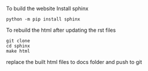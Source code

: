 To build the website
Install sphinx
```
python -m pip install sphinx
```
To rebuild the html after updating the rst files

```
git clone
cd sphinx
make html
```

replace the built html files to docs folder
and push to git